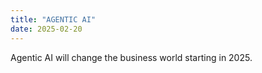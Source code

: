 ```yaml
---
title: "AGENTIC AI"
date: 2025-02-20
---
```


Agentic AI will change the business world starting in 2025.
